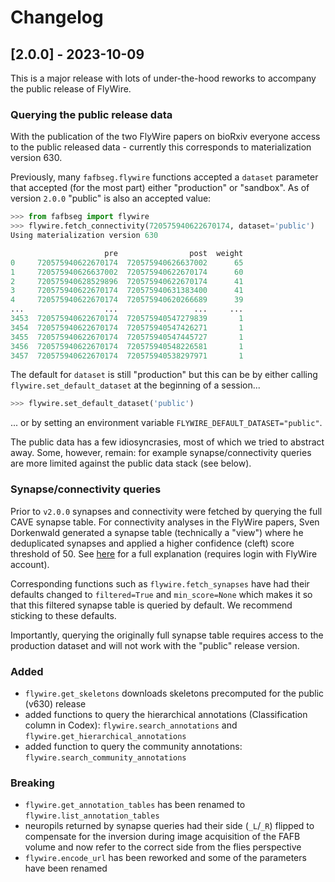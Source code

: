 # Changelog

## [2.0.0] - 2023-10-09

This is a major release with lots of under-the-hood reworks to accompany the
public release of FlyWire.

### Querying the public release data
With the publication of the two FlyWire papers on bioRxiv everyone access to the
public released data - currently this corresponds to materialization version 630.

Previously, many `fafbseg.flywire` functions accepted a `dataset` parameter
that accepted (for the most part) either "production" or "sandbox". As of
version `2.0.0` "public" is also an accepted value:

```python
>>> from fafbseg import flywire
>>> flywire.fetch_connectivity(720575940622670174, dataset='public')
Using materialization version 630

                     pre                post  weight
0     720575940622670174  720575940626637002      65
1     720575940626637002  720575940622670174      60
2     720575940628529896  720575940622670174      41
3     720575940622670174  720575940631383400      41
4     720575940622670174  720575940620266689      39
...                  ...                 ...     ...
3453  720575940622670174  720575940547279839       1
3454  720575940622670174  720575940547426271       1
3455  720575940622670174  720575940547445727       1
3456  720575940622670174  720575940548226581       1
3457  720575940622670174  720575940538297971       1
```

The default for `dataset` is still "production" but this can be by either
calling `flywire.set_default_dataset` at the beginning of a session...

```python
>>> flywire.set_default_dataset('public')
```

... or by setting an environment variable `FLYWIRE_DEFAULT_DATASET="public"`.

The public data has a few idiosyncrasies, most of which we tried to abstract
away. Some, however, remain: for example synapse/connectivity queries are
more limited against the public data stack (see below).

### Synapse/connectivity queries
Prior to `v2.0.0` synapses and connectivity were fetched by querying the full
CAVE synapse table. For connectivity analyses in the FlyWire papers,
Sven Dorkenwald generated a synapse table (technically a "view") where he
deduplicated synapses and applied a higher confidence (cleft) score threshold of 50.
See [here](https://prod.flywire-daf.com/annotation/views/aligned_volume/fafb_seung_alignment_v0/table/valid_synapses_nt_v2)
for a full explanation (requires login with FlyWire account).

Corresponding functions such as `flywire.fetch_synapses` have had their defaults
changed to `filtered=True` and `min_score=None` which makes it so that this
filtered synapse table is queried by default. We recommend sticking to these defaults.

Importantly, querying the originally full synapse table requires access to the
production dataset and will not work with the "public" release version.

### Added

- `flywire.get_skeletons` downloads skeletons precomputed for the public (v630) release
- added functions to query the hierarchical annotations (Classification column in Codex):
  `flywire.search_annotations` and `flywire.get_hierarchical_annotations`
- added function to query the community annotations: `flywire.search_community_annotations`

### Breaking

- `flywire.get_annotation_tables` has been renamed to `flywire.list_annotation_tables`
- neuropils returned by synapse queries had their side (`_L`/`_R`) flipped to compensate
  for the inversion during image acquisition of the FAFB volume and now refer
  to the correct side from the flies perspective
- `flywire.encode_url` has been reworked and some of the parameters have been renamed
